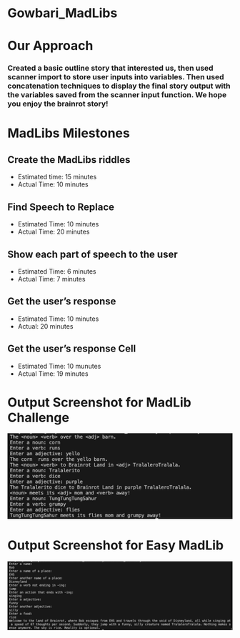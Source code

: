 # Gowbari_MadLibs
# Our Approach 
### Created a basic outline story that interested us, then used scanner import to store user inputs into variables. Then used concatenation techniques to display the final story output with the variables saved from the scanner  input function. We hope you enjoy the brainrot story!
# MadLibs Milestones
## Create the MadLibs riddles
- Estimated time: 15 minutes
- Actual Time: 10 minutes

## Find Speech to Replace
- Estimated Time: 10 minutes
- Actual Time: 20 minutes

## Show each part of speech to the user
- Estimated Time: 6 minutes
- Actual Time: 7 minutes

## Get the user’s response
- Estimated Time: 10 minutes
- Actual: 20 minutes

## Get the user’s response Cell
- Estimated Time: 10 munutes
- Actual Time: 19 minutes

# Output Screenshot for MadLib Challenge
![alt text](image-3.png)

# Output Screenshot for Easy MadLib
![alt text](image.png)



